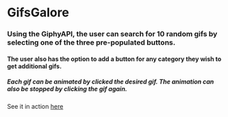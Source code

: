 # GifsGalore

### Using the GiphyAPI, the user can search for 10 random gifs by selecting one of the three pre-populated buttons.

#### The user also has the option to add a button for any category they wish to get additional gifs.

##### Each gif can be animated by clicked the desired gif. The animation can also be stopped by clicking the gif again.

See it in action [here](https://michaelbaggett.github.io/GifsGalore/)
